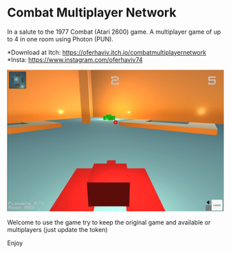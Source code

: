 # Combat Multiplayer Network

In a salute to the 1977 Combat (Atari 2600) game. A multiplayer game of up to 4 in one room using Photon (PUN).

*Download at Itch: https://oferhaviv.itch.io/combatmultiplayernetwork
*Insta: https://www.instagram.com/oferhaviv74

![](https://github.com/oferhaviv/CombatMultiplayerNetwork/blob/main/Images/Capture.JPG?raw=true)

Welcome to use the game try to keep the original game and available or multiplayers (just update the token)

Enjoy

